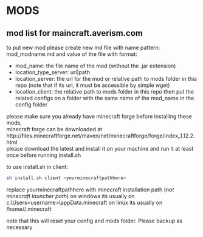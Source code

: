 # MODS
mod list for maincraft.averism.com
---
to put new mod please create new md file with name pattern: mod_modname.md
and value of the file with format:
- mod_name: the file name of the mod (without the .jar extension)
- location_type_server: url|path
- location_server: the url for the mod or relative path to mods folder in this repo (note that if its url, it must be accessible by simple wget)
- location_client: the relative path to mods folder in this repo
then put the related configs on a folder with the same name of the mod_name in the config folder

<aside class="warning">
please make sure you already have minecraft forge before installing these mods,
</aside>
 minecraft forge can be downloaded at http://files.minecraftforge.net/maven/net/minecraftforge/forge/index_1.12.2.html
<aside class="warning">
please download the latest and install it on your machine and run it at least once before running install.sh
</aside>

to use install.sh in client:
```sh
sh install.sh client <yourminecraftpathhere>
```
replace yourminecraftpathhere with minecraft installation path (*not minecraft launcher path*)
on windows its usually on c:\Users\<username>\appData\.minecraft
on linux its usually on /home/<username>/.minecraft

<aside class="notice">
note that this will reset your config and mods folder. Please backup as necessary
</aside>